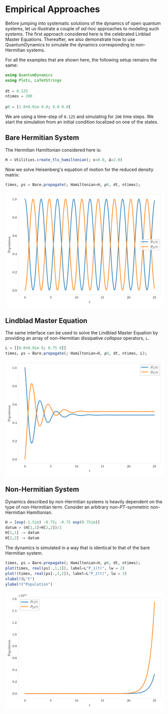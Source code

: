 # Empirical Approaches

Before jumping into systematic solutions of the dynamics of open quantum systems, let us illustrate a couple of *ad-hoc* approaches to modeling such systems. The first approach considered here is the celebrated Linblad Master Equations. Thereafter, we also demonstrate how to use QuantumDynamics to simulate the dynamics corresponding to non-Hermitian systems.

For all the examples that are shown here, the following setup remains the same:
```julia
using QuantumDynamics
using Plots, LaTeXStrings

dt = 0.125
ntimes = 200

ρ0 = [1.0+0.0im 0.0; 0.0 0.0]
```
We are using a time-step of ``0.125`` and simulating for ``200`` time steps. We start the simulation from an initial condition localized on one of the states.

## Bare Hermitian System

The Hermitian Hamiltonian considered here is:
```julia
H = Utilities.create_tls_hamiltonian(; ϵ=0.0, Δ=2.0)
```
Now we solve Heisenberg's equation of motion for the reduced density matrix:
```julia
times, ρs = Bare.propagate(; Hamiltonian=H, ρ0, dt, ntimes);
```

![Bare Hermitian System](../tutorial_examples/bare_system.png)

## Lindblad Master Equation
The same interface can be used to solve the Lindblad Master Equation by providing an array of non-Hermitian dissipative *collapse* operators, `L`.
```julia
L = [[0.0+0.0im 0; 0.75 0]]
times, ρs = Bare.propagate(; Hamiltonian=H, ρ0, dt, ntimes, L);
```

![Lindblad Master Equation](../tutorial_examples/lindblad.png)

## Non-Hermitian System
Dynamics described by non-Hermitian systems is heavily dependent on the type of non-Hermitian term. Consider an arbitrary non-*PT*-symmetric non-Hermitian Hamiltonian.
```julia
H = [exp(-1.5im) -0.75; -0.75 exp(0.75im)]
datum = (H[1,1]+H[2,2])/2
H[1,1] -= datum
H[2,2] -= datum
```
The dynamics is simulated in a way that is identical to that of the bare Hermitian system.
```julia
times, ρs = Bare.propagate(; Hamiltonian=H, ρ0, dt, ntimes);
plot(times, real(ρs[:,1,1]), label=L"P_1(t)", lw = 2)
plot!(times, real(ρs[:,2,2]), label=L"P_2(t)", lw = 2)
xlabel!(L"t")
ylabel!("Population")
```

![Non-Hermitian System](../tutorial_examples/nonhermitian.png)